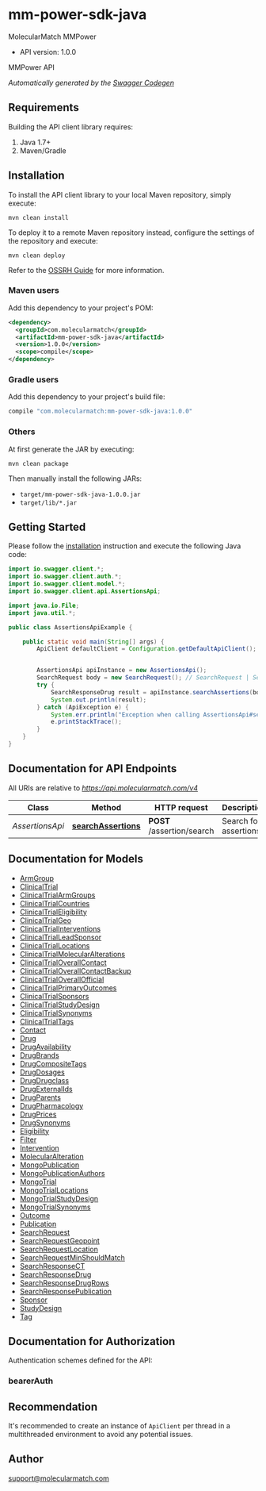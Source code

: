 # mm-power-sdk-java

MolecularMatch MMPower
- API version: 1.0.0

MMPower API


*Automatically generated by the [Swagger Codegen](https://github.com/swagger-api/swagger-codegen)*


## Requirements

Building the API client library requires:
1. Java 1.7+
2. Maven/Gradle

## Installation

To install the API client library to your local Maven repository, simply execute:

```shell
mvn clean install
```

To deploy it to a remote Maven repository instead, configure the settings of the repository and execute:

```shell
mvn clean deploy
```

Refer to the [OSSRH Guide](http://central.sonatype.org/pages/ossrh-guide.html) for more information.

### Maven users

Add this dependency to your project's POM:

```xml
<dependency>
  <groupId>com.molecularmatch</groupId>
  <artifactId>mm-power-sdk-java</artifactId>
  <version>1.0.0</version>
  <scope>compile</scope>
</dependency>
```

### Gradle users

Add this dependency to your project's build file:

```groovy
compile "com.molecularmatch:mm-power-sdk-java:1.0.0"
```

### Others

At first generate the JAR by executing:

```shell
mvn clean package
```

Then manually install the following JARs:

* `target/mm-power-sdk-java-1.0.0.jar`
* `target/lib/*.jar`

## Getting Started

Please follow the [installation](#installation) instruction and execute the following Java code:

```java
import io.swagger.client.*;
import io.swagger.client.auth.*;
import io.swagger.client.model.*;
import io.swagger.client.api.AssertionsApi;

import java.io.File;
import java.util.*;

public class AssertionsApiExample {

    public static void main(String[] args) {
        ApiClient defaultClient = Configuration.getDefaultApiClient();


        AssertionsApi apiInstance = new AssertionsApi();
        SearchRequest body = new SearchRequest(); // SearchRequest | SearchRequest object to send to MolecularMatch for processing
        try {
            SearchResponseDrug result = apiInstance.searchAssertions(body);
            System.out.println(result);
        } catch (ApiException e) {
            System.err.println("Exception when calling AssertionsApi#searchAssertions");
            e.printStackTrace();
        }
    }
}
```

## Documentation for API Endpoints

All URIs are relative to *https://api.molecularmatch.com/v4*

Class | Method | HTTP request | Description
------------ | ------------- | ------------- | -------------
*AssertionsApi* | [**searchAssertions**](docs/AssertionsApi.md#searchAssertions) | **POST** /assertion/search | Search for assertions

## Documentation for Models

 - [ArmGroup](docs/ArmGroup.md)
 - [ClinicalTrial](docs/ClinicalTrial.md)
 - [ClinicalTrialArmGroups](docs/ClinicalTrialArmGroups.md)
 - [ClinicalTrialCountries](docs/ClinicalTrialCountries.md)
 - [ClinicalTrialEligibility](docs/ClinicalTrialEligibility.md)
 - [ClinicalTrialGeo](docs/ClinicalTrialGeo.md)
 - [ClinicalTrialInterventions](docs/ClinicalTrialInterventions.md)
 - [ClinicalTrialLeadSponsor](docs/ClinicalTrialLeadSponsor.md)
 - [ClinicalTrialLocations](docs/ClinicalTrialLocations.md)
 - [ClinicalTrialMolecularAlterations](docs/ClinicalTrialMolecularAlterations.md)
 - [ClinicalTrialOverallContact](docs/ClinicalTrialOverallContact.md)
 - [ClinicalTrialOverallContactBackup](docs/ClinicalTrialOverallContactBackup.md)
 - [ClinicalTrialOverallOfficial](docs/ClinicalTrialOverallOfficial.md)
 - [ClinicalTrialPrimaryOutcomes](docs/ClinicalTrialPrimaryOutcomes.md)
 - [ClinicalTrialSponsors](docs/ClinicalTrialSponsors.md)
 - [ClinicalTrialStudyDesign](docs/ClinicalTrialStudyDesign.md)
 - [ClinicalTrialSynonyms](docs/ClinicalTrialSynonyms.md)
 - [ClinicalTrialTags](docs/ClinicalTrialTags.md)
 - [Contact](docs/Contact.md)
 - [Drug](docs/Drug.md)
 - [DrugAvailability](docs/DrugAvailability.md)
 - [DrugBrands](docs/DrugBrands.md)
 - [DrugCompositeTags](docs/DrugCompositeTags.md)
 - [DrugDosages](docs/DrugDosages.md)
 - [DrugDrugclass](docs/DrugDrugclass.md)
 - [DrugExternalIds](docs/DrugExternalIds.md)
 - [DrugParents](docs/DrugParents.md)
 - [DrugPharmacology](docs/DrugPharmacology.md)
 - [DrugPrices](docs/DrugPrices.md)
 - [DrugSynonyms](docs/DrugSynonyms.md)
 - [Eligibility](docs/Eligibility.md)
 - [Filter](docs/Filter.md)
 - [Intervention](docs/Intervention.md)
 - [MolecularAlteration](docs/MolecularAlteration.md)
 - [MongoPublication](docs/MongoPublication.md)
 - [MongoPublicationAuthors](docs/MongoPublicationAuthors.md)
 - [MongoTrial](docs/MongoTrial.md)
 - [MongoTrialLocations](docs/MongoTrialLocations.md)
 - [MongoTrialStudyDesign](docs/MongoTrialStudyDesign.md)
 - [MongoTrialSynonyms](docs/MongoTrialSynonyms.md)
 - [Outcome](docs/Outcome.md)
 - [Publication](docs/Publication.md)
 - [SearchRequest](docs/SearchRequest.md)
 - [SearchRequestGeopoint](docs/SearchRequestGeopoint.md)
 - [SearchRequestLocation](docs/SearchRequestLocation.md)
 - [SearchRequestMinShouldMatch](docs/SearchRequestMinShouldMatch.md)
 - [SearchResponseCT](docs/SearchResponseCT.md)
 - [SearchResponseDrug](docs/SearchResponseDrug.md)
 - [SearchResponseDrugRows](docs/SearchResponseDrugRows.md)
 - [SearchResponsePublication](docs/SearchResponsePublication.md)
 - [Sponsor](docs/Sponsor.md)
 - [StudyDesign](docs/StudyDesign.md)
 - [Tag](docs/Tag.md)

## Documentation for Authorization

Authentication schemes defined for the API:
### bearerAuth



## Recommendation

It's recommended to create an instance of `ApiClient` per thread in a multithreaded environment to avoid any potential issues.

## Author

support@molecularmatch.com
